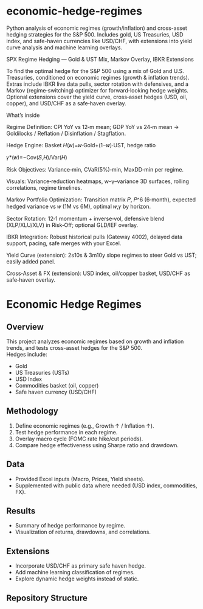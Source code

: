 # economic-hedge-regimes
Python analysis of economic regimes (growth/inflation) and cross-asset hedging strategies for the S&amp;P 500. Includes gold, US Treasuries, USD index, and safe-haven currencies like USD/CHF, with extensions into yield curve analysis and machine learning overlays.

SPX Regime Hedging — Gold & UST Mix, Markov Overlay, IBKR Extensions

To find the optimal hedge for the S&P 500 using a mix of Gold and U.S. Treasuries, conditioned on economic regimes (growth & inflation trends).
Extras include IBKR live data pulls, sector rotation with defensives, and a Markov (regime‑switching) optimizer for forward‑looking hedge weights. Optional extensions cover the yield curve, cross‑asset hedges (USD, oil, copper), and USD/CHF as a safe‑haven overlay.

What’s inside

Regime Definition: CPI YoY vs 12‑m mean; GDP YoY vs 24‑m mean → Goldilocks / Reflation / Disinflation / Stagflation.

Hedge Engine: 
Basket 𝐻(𝑤)=𝑤⋅Gold+(1−𝑤)⋅UST, hedge ratio

𝛾\*(𝑤)=−Cov(𝑆,𝐻)/Var(𝐻)

Risk Objectives: Variance‑min, CVaR(5%)‑min, MaxDD‑min per regime.

Visuals: Variance‑reduction heatmaps, w–γ–variance 3D surfaces, rolling correlations, regime timelines.

Markov Portfolio Optimization: Transition matrix 
𝑃, 𝑃^6 (6‑month), expected hedged variance vs 𝑤 (1M vs 6M), optimal 𝑤,𝛾 by horizon.

Sector Rotation: 12‑1 momentum + inverse‑vol, defensive blend (XLP/XLU/XLV) in Risk‑Off; optional GLD/IEF overlay.

IBKR Integration: Robust historical pulls (Gateway 4002), delayed data support, pacing, safe merges with your Excel.

Yield Curve (extension): 2s10s & 3m10y slope regimes to steer Gold vs UST; easily added panel.

Cross‑Asset & FX (extension): USD index, oil/copper basket, USD/CHF as safe‑haven overlay.

# Economic Hedge Regimes

## Overview
This project analyzes economic regimes based on growth and inflation trends, and tests cross-asset hedges for the S&P 500.  
Hedges include:  
- Gold  
- US Treasuries (USTs)  
- USD Index  
- Commodities basket (oil, copper)  
- Safe haven currency (USD/CHF)  

## Methodology
1. Define economic regimes (e.g., Growth ↑ / Inflation ↑).  
2. Test hedge performance in each regime.  
3. Overlay macro cycle (FOMC rate hike/cut periods).  
4. Compare hedge effectiveness using Sharpe ratio and drawdown.  

## Data
- Provided Excel inputs (Macro, Prices, Yield sheets).  
- Supplemented with public data where needed (USD index, commodities, FX).  

## Results
- Summary of hedge performance by regime.  
- Visualization of returns, drawdowns, and correlations.  

## Extensions
- Incorporate USD/CHF as primary safe haven hedge.  
- Add machine learning classification of regimes.  
- Explore dynamic hedge weights instead of static.  

## Repository Structure
